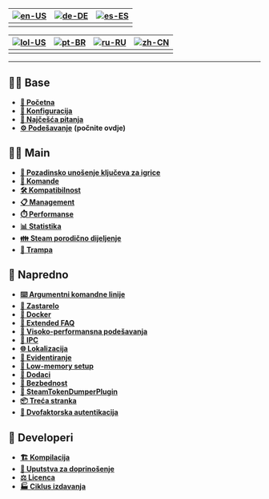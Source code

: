 | [![en-US](https://raw.githubusercontent.com/hjnilsson/country-flags/master/png100px/us.png)](https://github.com/JustArchiNET/ArchiSteamFarm/wiki/Home) | [![de-DE](https://raw.githubusercontent.com/hjnilsson/country-flags/master/png100px/de.png)](https://github.com/JustArchiNET/ArchiSteamFarm/wiki/Home-de-DE) | [![es-ES](https://raw.githubusercontent.com/hjnilsson/country-flags/master/png100px/es.png)](https://github.com/JustArchiNET/ArchiSteamFarm/wiki/Home-es-ES) |
| ------------------------------------------------------------------------------------------------------------------------------------------------------ | ------------------------------------------------------------------------------------------------------------------------------------------------------------ | ------------------------------------------------------------------------------------------------------------------------------------------------------------ |
|                                                                                                                                                        |                                                                                                                                                              |                                                                                                                                                              |

| [![lol-US](https://raw.githubusercontent.com/JustArchiNET/ArchiSteamFarm/main/resources/lol-US.png)](https://github.com/JustArchiNET/ArchiSteamFarm/wiki/Home-lol-US) | [![pt-BR](https://raw.githubusercontent.com/hjnilsson/country-flags/master/png100px/br.png)](https://github.com/JustArchiNET/ArchiSteamFarm/wiki/Home-pt-BR) | [![ru-RU](https://raw.githubusercontent.com/hjnilsson/country-flags/master/png100px/ru.png)](https://github.com/JustArchiNET/ArchiSteamFarm/wiki/Home-ru-RU) | [![zh-CN](https://raw.githubusercontent.com/hjnilsson/country-flags/master/png100px/cn.png)](https://github.com/JustArchiNET/ArchiSteamFarm/wiki/Home-zh-CN) |
| --------------------------------------------------------------------------------------------------------------------------------------------------------------------- | ------------------------------------------------------------------------------------------------------------------------------------------------------------ | ------------------------------------------------------------------------------------------------------------------------------------------------------------ | ------------------------------------------------------------------------------------------------------------------------------------------------------------ |
|                                                                                                                                                                       |                                                                                                                                                              |                                                                                                                                                              |                                                                                                                                                              |

***

## 👨‍🏫 Base

* **[🏡 Početna](https://github.com/JustArchiNET/ArchiSteamFarm/wiki/Home)**
* **[🔧 Konfiguracija](https://github.com/JustArchiNET/ArchiSteamFarm/wiki/Configuration)**
* **[💬 Najčešća pitanja](https://github.com/JustArchiNET/ArchiSteamFarm/wiki/FAQ)**
* **[⚙️ Podešavanje](https://github.com/JustArchiNET/ArchiSteamFarm/wiki/Setting-up)** **(počnite ovdje)**


## 👨‍🎓️ Main

* **[👥 Pozadinsko unošenje ključeva za igrice](https://github.com/JustArchiNET/ArchiSteamFarm/wiki/Background-games-redeemer)**
* **[📢 Komande](https://github.com/JustArchiNET/ArchiSteamFarm/wiki/Commands)**
* **[🛠️ Kompatibilnost](https://github.com/JustArchiNET/ArchiSteamFarm/wiki/Compatibility)**
* **[📋 Management](https://github.com/JustArchiNET/ArchiSteamFarm/wiki/Management)**
* **[⏱️ Performanse](https://github.com/JustArchiNET/ArchiSteamFarm/wiki/Performance)**
* **[📊 Statistika](https://github.com/JustArchiNET/ArchiSteamFarm/wiki/Statistics)**
* **[👪 Steam porodično dijeljenje](https://github.com/JustArchiNET/ArchiSteamFarm/wiki/Steam-Family-Sharing)**
* **[🔄 Trampa](https://github.com/JustArchiNET/ArchiSteamFarm/wiki/Trading)**


## 🧙 Napredno

* **[⌨️ Argumentni komandne linije](https://github.com/JustArchiNET/ArchiSteamFarm/wiki/Command-line-arguments)**
* **[🚧 Zastarelo](https://github.com/JustArchiNET/ArchiSteamFarm/wiki/Deprecation)**
* **[🐳 Docker](https://github.com/JustArchiNET/ArchiSteamFarm/wiki/Docker)**
* **[🤔 Extended FAQ](https://github.com/JustArchiNET/ArchiSteamFarm/wiki/Extended-FAQ)**
* **[🚀 Visoko-performansna podešavanja](https://github.com/JustArchiNET/ArchiSteamFarm/wiki/High-performance-setup)**
* **[🔗 IPC](https://github.com/JustArchiNET/ArchiSteamFarm/wiki/IPC)**
* **[🌐 Lokalizacija](https://github.com/JustArchiNET/ArchiSteamFarm/wiki/Localization)**
* **[📝 Evidentiranje](https://github.com/JustArchiNET/ArchiSteamFarm/wiki/Logging)**
* **[💾 Low-memory setup](https://github.com/JustArchiNET/ArchiSteamFarm/wiki/Low-memory-setup)**
* **[🔌 Dodaci](https://github.com/JustArchiNET/ArchiSteamFarm/wiki/Plugins)**
* **[🔐 Bezbednost](https://github.com/JustArchiNET/ArchiSteamFarm/wiki/Security)**
* **[🧩 SteamTokenDumperPlugin](https://github.com/JustArchiNET/ArchiSteamFarm/wiki/SteamTokenDumperPlugin)**
* **[📦 Treća stranka](https://github.com/JustArchiNET/ArchiSteamFarm/wiki/Third-party)**
* **[📵 Dvofaktorska autentikacija](https://github.com/JustArchiNET/ArchiSteamFarm/wiki/Two-factor-authentication)**


## 👷 Developeri

* **[🏗️ Kompilacija](https://github.com/JustArchiNET/ArchiSteamFarm/wiki/Compilation)**
* **[🤝 Uputstva za doprinošenje](https://github.com/JustArchiNET/ArchiSteamFarm/blob/main/.github/CONTRIBUTING.md)**
* **[⚖️ Licenca](https://github.com/JustArchiNET/ArchiSteamFarm/wiki/License)**
* **[🏭 Ciklus izdavanja](https://github.com/JustArchiNET/ArchiSteamFarm/wiki/Release-cycle)**
